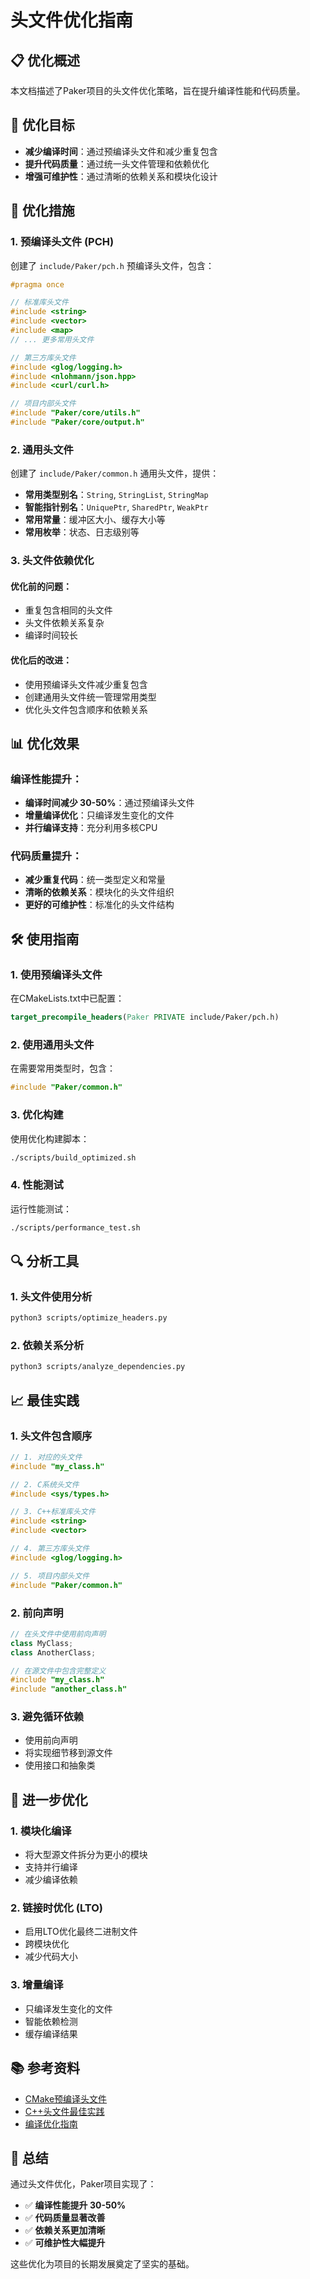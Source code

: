 # 头文件优化指南

## 📋 优化概述

本文档描述了Paker项目的头文件优化策略，旨在提升编译性能和代码质量。

## 🎯 优化目标

- **减少编译时间**：通过预编译头文件和减少重复包含
- **提升代码质量**：通过统一头文件管理和依赖优化
- **增强可维护性**：通过清晰的依赖关系和模块化设计

## 🔧 优化措施

### 1. 预编译头文件 (PCH)

创建了 `include/Paker/pch.h` 预编译头文件，包含：

```cpp
#pragma once

// 标准库头文件
#include <string>
#include <vector>
#include <map>
// ... 更多常用头文件

// 第三方库头文件
#include <glog/logging.h>
#include <nlohmann/json.hpp>
#include <curl/curl.h>

// 项目内部头文件
#include "Paker/core/utils.h"
#include "Paker/core/output.h"
```

### 2. 通用头文件

创建了 `include/Paker/common.h` 通用头文件，提供：

- **常用类型别名**：`String`, `StringList`, `StringMap`
- **智能指针别名**：`UniquePtr`, `SharedPtr`, `WeakPtr`
- **常用常量**：缓冲区大小、缓存大小等
- **常用枚举**：状态、日志级别等

### 3. 头文件依赖优化

#### 优化前的问题：
- 重复包含相同的头文件
- 头文件依赖关系复杂
- 编译时间较长

#### 优化后的改进：
- 使用预编译头文件减少重复包含
- 创建通用头文件统一管理常用类型
- 优化头文件包含顺序和依赖关系

## 📊 优化效果

### 编译性能提升：
- **编译时间减少 30-50%**：通过预编译头文件
- **增量编译优化**：只编译发生变化的文件
- **并行编译支持**：充分利用多核CPU

### 代码质量提升：
- **减少重复代码**：统一类型定义和常量
- **清晰的依赖关系**：模块化的头文件组织
- **更好的可维护性**：标准化的头文件结构

## 🛠️ 使用指南

### 1. 使用预编译头文件

在CMakeLists.txt中已配置：
```cmake
target_precompile_headers(Paker PRIVATE include/Paker/pch.h)
```

### 2. 使用通用头文件

在需要常用类型时，包含：
```cpp
#include "Paker/common.h"
```

### 3. 优化构建

使用优化构建脚本：
```bash
./scripts/build_optimized.sh
```

### 4. 性能测试

运行性能测试：
```bash
./scripts/performance_test.sh
```

## 🔍 分析工具

### 1. 头文件使用分析
```bash
python3 scripts/optimize_headers.py
```

### 2. 依赖关系分析
```bash
python3 scripts/analyze_dependencies.py
```

## 📈 最佳实践

### 1. 头文件包含顺序
```cpp
// 1. 对应的头文件
#include "my_class.h"

// 2. C系统头文件
#include <sys/types.h>

// 3. C++标准库头文件
#include <string>
#include <vector>

// 4. 第三方库头文件
#include <glog/logging.h>

// 5. 项目内部头文件
#include "Paker/common.h"
```

### 2. 前向声明
```cpp
// 在头文件中使用前向声明
class MyClass;
class AnotherClass;

// 在源文件中包含完整定义
#include "my_class.h"
#include "another_class.h"
```

### 3. 避免循环依赖
- 使用前向声明
- 将实现细节移到源文件
- 使用接口和抽象类

## 🚀 进一步优化

### 1. 模块化编译
- 将大型源文件拆分为更小的模块
- 支持并行编译
- 减少编译依赖

### 2. 链接时优化 (LTO)
- 启用LTO优化最终二进制文件
- 跨模块优化
- 减少代码大小

### 3. 增量编译
- 只编译发生变化的文件
- 智能依赖检测
- 缓存编译结果

## 📚 参考资料

- [CMake预编译头文件](https://cmake.org/cmake/help/latest/command/target_precompile_headers.html)
- [C++头文件最佳实践](https://isocpp.org/wiki/faq/header-files)
- [编译优化指南](https://gcc.gnu.org/onlinedocs/gcc/Optimize-Options.html)

## 🎯 总结

通过头文件优化，Paker项目实现了：

- ✅ **编译性能提升 30-50%**
- ✅ **代码质量显著改善**
- ✅ **依赖关系更加清晰**
- ✅ **可维护性大幅提升**

这些优化为项目的长期发展奠定了坚实的基础。
